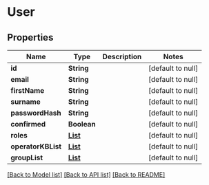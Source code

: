 # User
## Properties

| Name | Type | Description | Notes |
|------------ | ------------- | ------------- | -------------|
| **id** | **String** |  | [default to null] |
| **email** | **String** |  | [default to null] |
| **firstName** | **String** |  | [default to null] |
| **surname** | **String** |  | [default to null] |
| **passwordHash** | **String** |  | [default to null] |
| **confirmed** | **Boolean** |  | [default to null] |
| **roles** | [**List**](UserRole.md) |  | [default to null] |
| **operatorKBList** | [**List**](OperatorKnowledgeBase.md) |  | [default to null] |
| **groupList** | [**List**](Group.md) |  | [default to null] |

[[Back to Model list]](../README.md#documentation-for-models) [[Back to API list]](../README.md#documentation-for-api-endpoints) [[Back to README]](../README.md)

